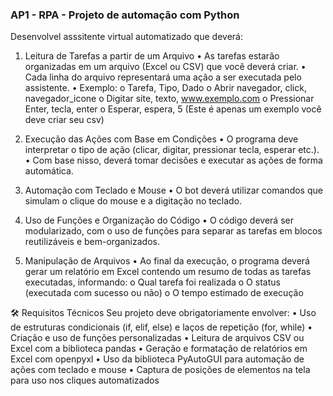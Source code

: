 ### AP1 - RPA - Projeto de automação com Python

Desenvolvel asssitente virtual automatizado que deverá:
1. Leitura de Tarefas a partir de um Arquivo
• As tarefas estarão organizadas em um arquivo (Excel ou CSV) que você
deverá criar.
• Cada linha do arquivo representará uma ação a ser executada pelo
assistente.
• Exemplo:
o Tarefa, Tipo, Dado
o Abrir navegador, click, navegador_icone
o Digitar site, texto, www.exemplo.com
o Pressionar Enter, tecla, enter
o Esperar, espera, 5
(Este é apenas um exemplo você deve criar seu csv)
2. Execução das Ações com Base em Condições
• O programa deve interpretar o tipo de ação (clicar, digitar, pressionar tecla,
esperar etc.).
• Com base nisso, deverá tomar decisões e executar as ações de forma
automática.

3. Automação com Teclado e Mouse
• O bot deverá utilizar comandos que simulam o clique do mouse e a
digitação no teclado.
4. Uso de Funções e Organização do Código
• O código deverá ser modularizado, com o uso de funções para separar
as tarefas em blocos reutilizáveis e bem-organizados.
5. Manipulação de Arquivos
• Ao final da execução, o programa deverá gerar um relatório em Excel
contendo um resumo de todas as tarefas executadas, informando:
o Qual tarefa foi realizada
o O status (executada com sucesso ou não)
o O tempo estimado de execução

🛠 Requisitos Técnicos
Seu projeto deve obrigatoriamente envolver:
• Uso de estruturas condicionais (if, elif, else) e laços de repetição (for,
while)
• Criação e uso de funções personalizadas
• Leitura de arquivos CSV ou Excel com a biblioteca pandas
• Geração e formatação de relatórios em Excel com openpyxl
• Uso da biblioteca PyAutoGUI para automação de ações com teclado e
mouse
• Captura de posições de elementos na tela para uso nos cliques
automatizados